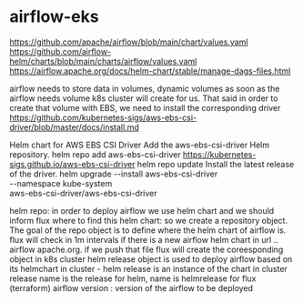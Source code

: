 # airflow-eks

https://github.com/apache/airflow/blob/main/chart/values.yaml
https://github.com/airflow-helm/charts/blob/main/charts/airflow/values.yaml
https://airflow.apache.org/docs/helm-chart/stable/manage-dags-files.html

airflow needs to store data in volumes, dynamic volumes as soon as the airflow needs volume k8s cluster will create for us.
That said in order to create that volume with EBS, we need to install the corresponding driver
https://github.com/kubernetes-sigs/aws-ebs-csi-driver/blob/master/docs/install.md 

Helm chart for AWS EBS CSI Driver
Add the aws-ebs-csi-driver Helm repository.
helm repo add aws-ebs-csi-driver https://kubernetes-sigs.github.io/aws-ebs-csi-driver
helm repo update
Install the latest release of the driver.
helm upgrade --install aws-ebs-csi-driver \
    --namespace kube-system \
    aws-ebs-csi-driver/aws-ebs-csi-driver
 
helm repo:
in order to deploy airflow we use helm chart and we should inform flux where to find this helm chart:
so we  create a repository object. The goal of the repo object is to define where the helm chart of airflow is. flux will check in 1m intervals if there is a new airflow helm chart
in url .. airflow apache.org. if we push that file flux will create the coreesponding object in k8s cluster
helm release object is used to deploy airflow based on its helmchart in cluster
    - helm release is an instance of the chart in cluster
    release name is the release for helm, name is helmrelease for flux (terraform)
    airflow version : version of the airflow to be deployed